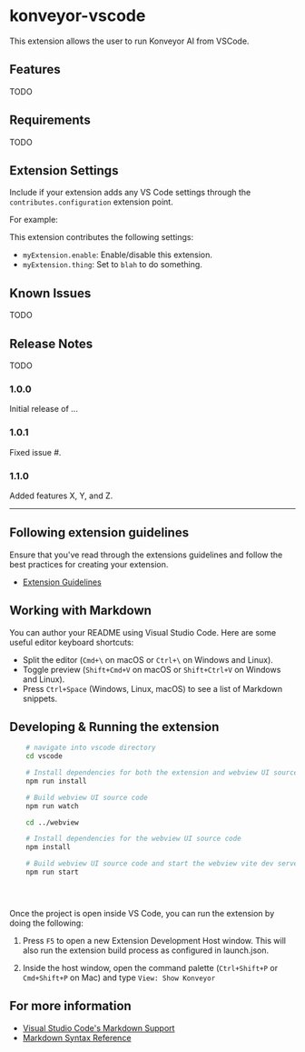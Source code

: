 # konveyor-vscode

This extension allows the user to run Konveyor AI from VSCode.

## Features

TODO

## Requirements

TODO

## Extension Settings

Include if your extension adds any VS Code settings through the `contributes.configuration` extension point.

For example:

This extension contributes the following settings:

- `myExtension.enable`: Enable/disable this extension.
- `myExtension.thing`: Set to `blah` to do something.

## Known Issues

TODO

## Release Notes

TODO

### 1.0.0

Initial release of ...

### 1.0.1

Fixed issue #.

### 1.1.0

Added features X, Y, and Z.

---

## Following extension guidelines

Ensure that you've read through the extensions guidelines and follow the best practices for creating your extension.

- [Extension Guidelines](https://code.visualstudio.com/api/references/extension-guidelines)

## Working with Markdown

You can author your README using Visual Studio Code. Here are some useful editor keyboard shortcuts:

- Split the editor (`Cmd+\` on macOS or `Ctrl+\` on Windows and Linux).
- Toggle preview (`Shift+Cmd+V` on macOS or `Shift+Ctrl+V` on Windows and Linux).
- Press `Ctrl+Space` (Windows, Linux, macOS) to see a list of Markdown snippets.

## Developing & Running the extension

```bash
    # navigate into vscode directory
    cd vscode

    # Install dependencies for both the extension and webview UI source code
    npm run install

    # Build webview UI source code
    npm run watch

    cd ../webview

    # Install dependencies for the webview UI source code
    npm install

    # Build webview UI source code and start the webview vite dev server
    npm run start





```

Once the project is open inside VS Code, you can run the extension by doing the following:

1. Press `F5` to open a new Extension Development Host window. This will also run the extension build process as configured in launch.json.

2. Inside the host window, open the command palette (`Ctrl+Shift+P` or `Cmd+Shift+P` on Mac) and type `View: Show Konveyor`

## For more information

- [Visual Studio Code's Markdown Support](http://code.visualstudio.com/docs/languages/markdown)
- [Markdown Syntax Reference](https://help.github.com/articles/markdown-basics/)
